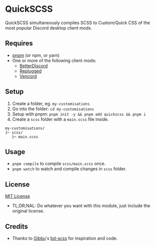 [pnpm]:     https://pnpm.io/installation
[bd]:       https://betterdiscord.app
[rp]:       https://replugged.dev
[vc]:       https://vencord.dev

[license]:  https://github.com/Saltssaumure/QuickSCSS/blob/main/LICENSE

[gibbu]:    https://github.com/Gibbu
[bd-scss]:  https://github.com/Gibbu/bd-scss

# QuickSCSS

QuickSCSS simultaneously compiles SCSS to Custom/Quick CSS of the most popular Discord desktop client mods.

## Requires
- [pnpm][pnpm] (or npm, or yarn)
- One or more of the following client mods:
  - [BetterDiscord][bd]
  - [Replugged][rp]
  - [Vencord][vc]

## Setup
1. Create a folder, eg. `my-customisations`
2. Go into the folder: `cd my-customisations`
3. Setup with pnpm: `pnpm init -y && pnpm add quickscss && pnpm i`
4. Create a `scss` folder with a `main.scss` file inside.
```
my-customisations/
├─ scss/
   ├─ main.scss
```

## Usage
- `pnpm compile` to compile `scss/main.scss` once.
- `pnpm watch` to watch and compile changes in `scss` folder.

## License
[MIT License][license]
- <span title="Too long; didn't read; not a lawyer">TL;DR;NAL</span>: Do whatever you want with this module, just include the original license.

## Credits
- Thanks to [Gibbu][gibbu]'s [bd-scss][bd-scss] for inspiration and code.
